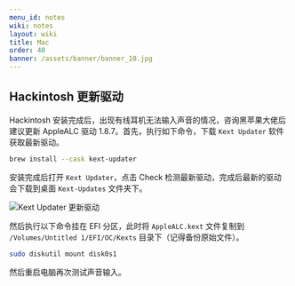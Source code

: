 ```yaml
---
menu_id: notes
wiki: notes
layout: wiki
title: Mac
order: 40
banner: /assets/banner/banner_10.jpg
---
```


## Hackintosh 更新驱动

Hackintosh 安装完成后，出现有线耳机无法输入声音的情况，咨询黑苹果大佬后建议更新 AppleALC 驱动 1.8.7。首先，执行如下命令，下载 `Kext Updater` 软件获取最新驱动。

```bash
brew install --cask kext-updater
```

安装完成后打开 `Kext Updater`，点击 Check 检测最新驱动，完成后最新的驱动会下载到桌面 `Kext-Updates` 文件夹下。

![Kext Updater 更新驱动](/assets/blog/2023/11/14/1699923359.png)

然后执行以下命令挂在 EFI 分区，此时将 `AppleALC.kext` 文件复制到 `/Volumes/Untitled 1/EFI/OC/Kexts` 目录下（记得备份原始文件）。

```bash
sudo diskutil mount disk0s1
```

然后重启电脑再次测试声音输入。
